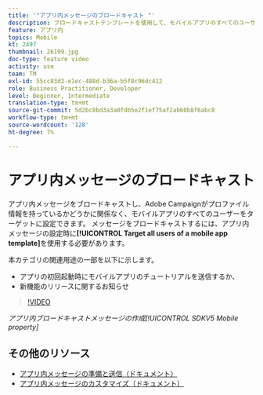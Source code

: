 ```yaml
---
title: '"アプリ内メッセージのブロードキャスト "'
description: ブロードキャストテンプレートを使用して、モバイルアプリのすべてのユーザーをターゲットする方法について説明します。
feature: アプリ内
topics: Mobile
kt: 2497
thumbnail: 26199.jpg
doc-type: feature video
activity: use
team: TM
exl-id: 55cc83d2-e1ec-488d-b36a-b5f8c96dc412
role: Business Practitioner, Developer
level: Beginner, Intermediate
translation-type: tm+mt
source-git-commit: 5d2bc8bd3a3a0fdb5e2f1ef75af2ab60b8f6abc8
workflow-type: tm+mt
source-wordcount: '128'
ht-degree: 7%

---
```


# アプリ内メッセージのブロードキャスト

アプリ内メッセージをブロードキャストし、Adobe Campaignがプロファイル情報を持っているかどうかに関係なく、モバイルアプリのすべてのユーザーをターゲットに設定できます。 メッセージをブロードキャストするには、アプリ内メッセージの設定時に&#x200B;**[!UICONTROL Target all users of a mobile app template]**&#x200B;を使用する必要があります。

本カテゴリの関連用途の一部を以下に示します。

* アプリの初回起動時にモバイルアプリのチュートリアルを送信するか、
* 新機能のリリースに関するお知らせ

>[!VIDEO](https://video.tv.adobe.com/v/26199?quality=12)

*アプリ内ブロードキャストメッセージの作成[!UICONTROL SDKV5 Mobile property]*

## その他のリソース

* [アプリ内メッセージの準備と送信（ドキュメント）](https://docs.adobe.com/content/help/en/campaign-standard/using/communication-channels/in-app-messaging/preparing-and-sending-an-in-app-message.html)
* [アプリ内メッセージのカスタマイズ（ドキュメント）](https://docs.adobe.com/content/help/en/campaign-standard/using/communication-channels/in-app-messaging/customizing-an-in-app-message.html)
